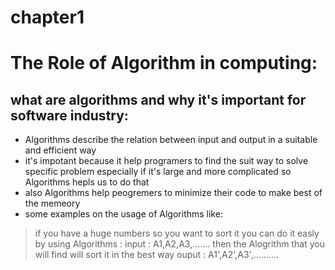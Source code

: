 # chapter1
# The Role of Algorithm in computing:
## what are algorithms and why it's important for software industry:
* Algorithms describe the relation between input and output in a suitable and efficient way
* it's impotant because it help programers to find the suit way to solve specific problem especially if it's large and more complicated so Algorithms hepls us to do that
* also Algorithms help peogremers to minimize their code to make best of the memeory 
* some examples on the usage of Algorithms like:
>if you have a huge numbers so you want to sort it you can do it easly 
by using Algorithms : input : A1,A2,A3,.......
then the Alogrithm that you will find will sort it in the best way
ouput : A1',A2',A3',..........
